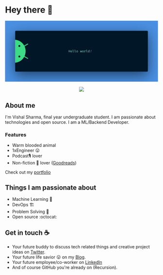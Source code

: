 # Hey there :wave:

<img src="https://raw.githubusercontent.com/makeavish/makeavish/master/banner.png" alt="Hello world">

<p align="center"> 
  <img src="https://komarev.com/ghpvc/?username=makeavish&&style=flat-square"/>
</p>

## About me

I'm Vishal Sharma, final year undergraduate student. I am passionate about technologies and open source. I am a ML/Backend Developer. 

### Features
- Warm blooded animal 
- 1xEngineer :stuck_out_tongue: 
- Podcast🎙 lover 
- Non-fiction :book: lover ([Goodreads](https://www.goodreads.com/makeavish))

Check out my [portfolio](https://cv.vishalsharma.dev/)

## Things I am passionate about

- Machine Learning :robot:
- DevOps 🏗
- Problem Solving 🧐
- Open source :octocat:

## Get in touch :coffee:

- Your future buddy to discuss tech related things and creative project ideas on [Twitter](https://twitter.com/makeavish).
- Your future life savior :stuck_out_tongue: on my [Blog](https://vishalsharma.dev/).
- Your future employee/co-worker on [LinkedIn](https://www.linkedin.com/in/makeavish)
- And of course GitHub you're already on (Recursion).


<!--
**makeavish/makeavish** is a ✨ _special_ ✨ repository because its `README.md` (this file) appears on your GitHub profile.

Here are some ideas to get you started:

- 🔭 I’m currently working on ...
- 🌱 I’m currently learning ...
- 👯 I’m looking to collaborate on ...
- 🤔 I’m looking for help with ...
- 💬 Ask me about ...
- 📫 How to reach me: ...
- 😄 Pronouns: ...
- ⚡ Fun fact: ...
-->
